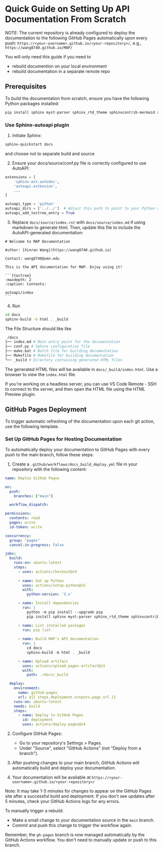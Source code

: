 
# Quick Guide on Setting Up API Documentation From Scratch

NOTE: The current repository is already configured to deploy the documentation to the following GitHub Pages automatically upon every push: `https://<your-username>.github.io/<your-repository>/`, e.g., `https://wang8740.github.io/MAP/`

You will only need this guide if you need to 
- rebuild documention on your local environment
- rebuild documentation in a separate remote repo
  
## Prerequisites

To build the documentation from scratch, ensure you have the following Python packages installed:

```bash
pip install sphinx myst-parser sphinx_rtd_theme sphinxcontrib-mermaid sphinx-markdown-builder linkify-it-py sphinx-autoapi
```


### Use Sphinx-autoapi plugin

1. Initiate Sphinx:
```bash
sphinx-quickstart docs
```
and choose not to separate build and source



2. Ensure your docs/source/conf.py file is correctly configured to use AutoAPI:
```python
extensions = [
    'sphinx.ext.autodoc',
    'autoapi.extension',
    ...
]

autoapi_type = 'python'
autoapi_dirs = ['../../']  # Adjust this path to point to your Python source code
autoapi_add_toctree_entry = True
```


3. Replace `docs/source/index.rst` with `docs/source/index.md` if using markdown to generate html. Then, update this file to include the AutoAPI-generated documentation:
~~~
# Welcome to MAP Documentation

Author: [Xinran Wang](https://wang8740.github.io)

Contact: wang8740@umn.edu

This is the API documentation for MAP. Enjoy using it!

```{toctree}
:maxdepth: 2
:caption: Contents:

autoapi/index
```
~~~


4. Run
```bash
cd docs
sphinx-build -b html . _build
```

The File Structure should like like 
```bash
 /docs
├── index.md # Main entry point for the documentation
├── conf.py # Sphinx configuration file
├── make.bat # Batch file for building documentation
├── Makefile # Makefile for building documentation
└── _build # Directory containing generated HTML files
```


The generated HTML files will be available in `docs/_build/index.html`. Use a browser to view the `index.html` file.

If you're working on a headless server, you can use VS Code Remote - SSH to connect to the server, and then open the HTML file using the HTML Preview plugin.


## GitHub Pages Deployment

To trigger automatic refreshing of the documentation upon each git action, use the following template. 

### Set Up GitHub Pages for Hosting Documentation

To automatically deploy your documentation to GitHub Pages with every push to the main branch, follow these steps:

1. Create a `.github/workflows/docs_build_deploy.yml` file in your repository with the following content:

```yaml
name: Deploy GitHub Pages

on:
  push:
    branches: ["main"]

  workflow_dispatch:

permissions:
  contents: read
  pages: write
  id-token: write

concurrency:
  group: "pages"
  cancel-in-progress: false

jobs:
  build:
    runs-on: ubuntu-latest
    steps:
      - uses: actions/checkout@v4
      
      - name: Set up Python
        uses: actions/setup-python@v5
        with:
          python-version: '3.x'

      - name: Install dependencies
        run: |
          python -m pip install --upgrade pip
          pip install sphinx myst-parser sphinx_rtd_theme sphinxcontrib-mermaid sphinx-markdown-builder linkify-it-py sphinx-autoapi

      - name: List installed packages
        run: pip list
      
      - name: Build MAP's API documentation
        run: |
          cd docs
          sphinx-build -b html . _build

      - name: Upload artifact
        uses: actions/upload-pages-artifact@v3
        with:
          path: ./docs/_build

  deploy:
    environment:
      name: github-pages
      url: ${{ steps.deployment.outputs.page_url }}
    runs-on: ubuntu-latest
    needs: build
    steps:
      - name: Deploy to GitHub Pages
        id: deployment
        uses: actions/deploy-pages@v4
```


2. Configure GitHub Pages:
   - Go to your repository's Settings > Pages.
   - Under "Source", select "GitHub Actions" (not "Deploy from a branch").

3. After pushing changes to your main branch, GitHub Actions will automatically build and deploy your documentation.

4. Your documentation will be available at `https://<your-username>.github.io/<your-repository>/`

Note: It may take 1-5 minutes for changes to appear on the GitHub Pages site after a successful build and deployment. If you don't see updates after 5 minutes, check your GitHub Actions logs for any errors.

To manually trigger a rebuild:
- Make a small change to your documentation source in the `main` branch.
- Commit and push this change to trigger the workflow again.

Remember, the `gh-pages` branch is now managed automatically by the GitHub Actions workflow. You don't need to manually update or push to this branch.

